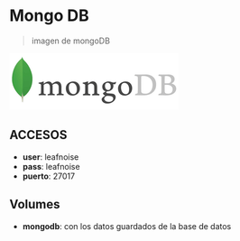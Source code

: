# Mongo DB
> imagen de mongoDB

![alt text](img/MongoDB.png)

## ACCESOS

* **user**: leafnoise
* **pass**: leafnoise
* **puerto**: 27017

## Volumes

* **mongodb**: con los datos guardados de la base de datos